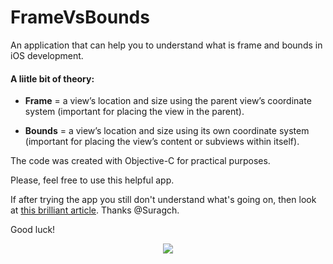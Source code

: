# FrameVsBounds

An application that can help you to understand what is frame and bounds in iOS development. 

#### A liitle bit of theory:

* __Frame__ = a view’s location and size using the parent view’s coordinate system (important for placing the view in the parent).

* __Bounds__ = a view’s location and size using its own coordinate system (important for placing the view’s content or subviews within itself).

The code was created with Objective-C for practical purposes. 

Please, feel free to use this helpful app.

If after trying the app you still don't understand what's going on, then look at [this brilliant article](https://medium.com/@suragch/frame-vs-bounds-in-ios-107990ad53ee). Thanks @Suragch.

Good luck!

<p align="center">
 <img src="https://giant.gfycat.com/WildPepperyAyeaye.gif"/>
</p>
